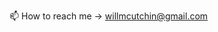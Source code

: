   📫 How to reach me 
  -> willmcutchin@gmail.com

<!---
willcutchin/willcutchin is a ✨ special ✨ repository because its `README.md` (this file) appears on your GitHub profile.
You can click the Preview link to take a look at your changes.
--->
